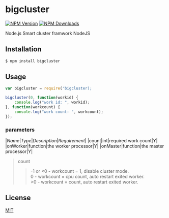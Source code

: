 # bigcluster

[![NPM Version][npm-image]][npm-url]
[![NPM Downloads][downloads-image]][downloads-url]

Node.js Smart cluster framwork NodeJS

## Installation

```sh
$ npm install bigcluster
```

## Usage

``` javascript
var bigcluster = require('bigcluster);

bigcluster(0, function(workid) {
    console.log("work id: ", workid);
}, function(workcount) {
    console.log("work count: ", workcount);
});
```

### parameters

|*Name*|*Type*|*Description*|*Requirement*|
|count|int|required work count|Y|
|onWorker|function|the worker processor|Y|
|onMaster|function|the master processor|Y|

> count
>> -1 or &lt;0 - workcount = 1, disable cluster mode.  
>> 0 - workcount = cpu count, auto restart exited worker.  
>> &gt;0 - workcount = count, auto restart exited worker.

## License

[MIT](LICENSE)

[npm-image]: https://img.shields.io/npm/v/bigcluster.svg
[npm-url]: https://npmjs.org/package/bigcluster
[downloads-image]: https://img.shields.io/npm/dm/bigcluster.svg
[downloads-url]: https://npmjs.org/package/bigcluster
